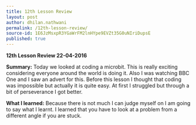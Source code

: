 ```yaml
---
title: 12th Lesson Review
layout: post
author: dhilan.nathwani
permalink: /12th-lesson-review/
source-id: 1E6JzMsxpR3YGaWrFM2lnHYpe9EVZt35G0uNIriDupsE
published: true
---
```

**12th Lesson Review 22-04-2016**

**Summary:** Today we looked at coding a microbit. This is really exciting considering everyone around the world is doing it. Also I was watching BBC One and I saw an advert for this. Before this lesson I thought that coding was impossible but actually it is quite easy. At first I struggled but through a bit of perseverance I got better.

**What I learned:**  Because there is not much I can judge myself on I am going to say what I learnt. I learned that you have to look at a problem from a different angle if you are stuck.  

